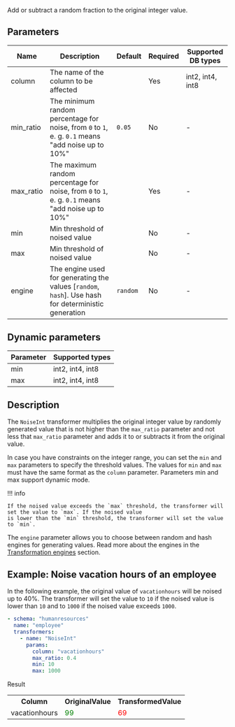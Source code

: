 Add or subtract a random fraction to the original integer value.

## Parameters

| Name      | Description                                                                                         | Default  | Required | Supported DB types |
|-----------|-----------------------------------------------------------------------------------------------------|----------|----------|--------------------|
| column    | The name of the column to be affected                                                               |          | Yes      | int2, int4, int8   |
| min_ratio | The minimum random percentage for noise, from `0` to `1`, e. g. `0.1` means "add noise up to 10%"   | `0.05`   | No       | -                  |
| max_ratio | The maximum random percentage for noise, from `0` to `1`, e. g. `0.1` means "add noise up to 10%"   |          | Yes      | -                  |
| min       | Min threshold of noised value                                                                       |          | No       | -                  |
| max       | Min threshold of noised value                                                                       |          | No       | -                  |
| engine    | The engine used for generating the values [`random`, `hash`]. Use hash for deterministic generation | `random` | No       | -                  |

## Dynamic parameters

| Parameter | Supported types  |
|-----------|------------------|
| min       | int2, int4, int8 |
| max       | int2, int4, int8 |

## Description

The `NoiseInt` transformer multiplies the original integer value by randomly generated value that is not higher than
the `max_ratio` parameter and not less that `max_ratio` parameter and adds it to or subtracts it from the original
value.

In case you have constraints on the integer range, you can set the `min` and `max` parameters to specify the
threshold values. The values for `min` and `max` must have the same format as the `column` parameter. Parameters min and
max support dynamic mode.

!!! info

    If the noised value exceeds the `max` threshold, the transformer will set the value to `max`. If the noised value
    is lower than the `min` threshold, the transformer will set the value to `min`.

The `engine` parameter allows you to choose between random and hash engines for generating values. Read more about the
engines in the [Transformation engines](../transformation_engines.md) section.

## Example: Noise vacation hours of an employee

In the following example, the original value of `vacationhours` will be noised up to 40%. The transformer will set the
value to `10` if the noised value is lower than `10` and to `1000` if the noised value exceeds `1000`.

``` yaml title="NoiseInt transformer example"
- schema: "humanresources"
  name: "employee"
  transformers:
    - name: "NoiseInt"
      params:
        column: "vacationhours"
        max_ratio: 0.4
        min: 10
        max: 1000
```

Result

<table>
<tr>
<th>Column</th><th>OriginalValue</th><th>TransformedValue</th>
</tr>
<tr>
<td>vacationhours</td><td><span style="color:green">99</span></td><td><span style="color:red">69</span></td>
</tr>
</table>
